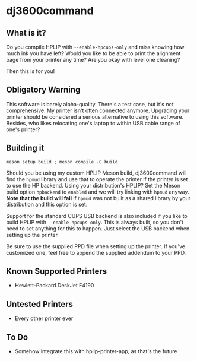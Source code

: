 dj3600command
=============

What is it?
-----------
Do you compile HPLIP with `--enable-hpcups-only` and miss knowing how
much ink you have left? Would you like to be able to print the
alignment page from your printer any time? Are you okay with level one
cleaning?

Then this is for you!

Obligatory Warning
------------------
This software is barely alpha-quality. There's a test case, but it's
not comprehensive. My printer isn't often connected anymore. Upgrading
your printer should be considered a serious alternative to using this
software. Besides, who likes relocating one's laptop to within USB
cable range of one's printer?

Building it
-----------
`meson setup build ; meson compile -C build`

Should you be using my custom HPLIP Meson build, dj3600command will
find the `hpmud` library and use that to operate the printer if the
printer is set to use the HP backend. Using your distribution's HPLIP?
Set the Meson build option `hpbackend` to `enabled` and we will try
linking with `hpmud` anyway. **Note that the build will fail** if
`hpmud` was not built as a shared library by your distribution and
this option is set.

Support for the standard CUPS USB backend is also included if you like
to build HPLIP with `--enable-hpcups-only`. This is always built, so you
don't need to set anything for this to happen. Just select the USB backend
when setting up the printer.

Be sure to use the supplied PPD file when setting up the printer. If
you've customized one, feel free to append the supplied addendum to your
PPD.

Known Supported Printers
------------------------
- Hewlett-Packard DeskJet F4190

Untested Printers
-----------------
- Every other printer ever

To Do
-----
- Somehow integrate this with hplip-printer-app, as that's the future
